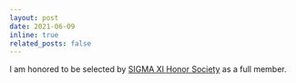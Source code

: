 ```yaml
---
layout: post
date: 2021-06-09
inline: true
related_posts: false
---
```


I am honored to be selected by [SIGMA XI Honor Society](https://www.sigmaxi.org/) as a full member.


